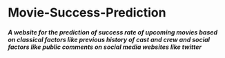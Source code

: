 # Movie-Success-Prediction
##### A website for the prediction of success rate of upcoming movies based on classical factors like previous history of cast and crew and social factors like public comments on social media websites like twitter
